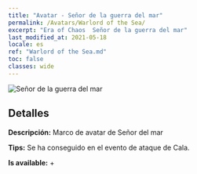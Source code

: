 ```yaml
---
title: "Avatar - Señor de la guerra del mar"
permalink: /Avatars/Warlord of the Sea/
excerpt: "Era of Chaos  Señor de la guerra del mar"
last_modified_at: 2021-05-18
locale: es
ref: "Warlord of the Sea.md"
toc: false
classes: wide
---
```

 ![Señor de la guerra del mar](/images/a/avatarFrame_202.png)

## Detalles

 **Descripción:** Marco de avatar de Señor del mar 

 **Tips:** Se ha conseguido en el evento de ataque de Cala. 

 **Is available:**  + 

